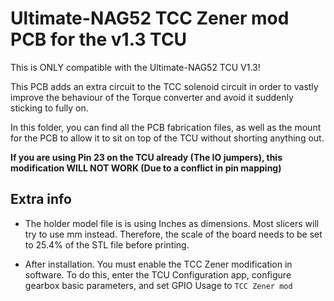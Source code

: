 # Ultimate-NAG52 TCC Zener mod PCB for the v1.3 TCU

This is ONLY compatible with the Ultimate-NAG52 TCU V1.3!

This PCB adds an extra circuit to the TCC solenoid circuit in order to vastly improve the behaviour of the Torque converter and avoid it suddenly sticking to fully on.

In this folder, you can find all the PCB fabrication files, as well as the mount for the PCB to allow it to sit on top of the TCU without shorting anything out.

**If you are using Pin 23 on the TCU already (The IO jumpers), this modification WILL NOT WORK (Due to a conflict in pin mapping)**

## Extra info

* The holder model file is is using Inches as dimensions. Most slicers will try to use mm instead. Therefore, the scale of the board needs to be set to 25.4% of the STL file before printing.

* After installation. You must enable the TCC Zener modification in software. To do this, enter the TCU Configuration app, configure gearbox basic parameters, and set GPIO Usage to `TCC Zener mod`